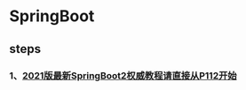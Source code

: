 # SpringBoot

## steps

### 1、[2021版最新SpringBoot2权威教程请直接从P112开始](https://www.bilibili.com/video/BV1Et411Y7tQ?from=search&seid=9069629144299225050)